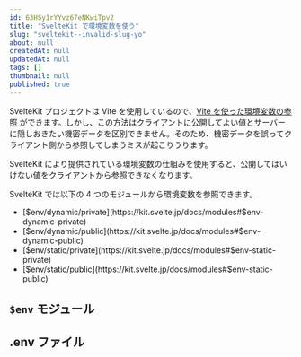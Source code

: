 ```yaml
---
id: 63HSy1rYYvz67eNKwiTpv2
title: "SvelteKit で環境変数を使う"
slug: "sveltekit--invalid-slug-yo"
about: null
createdAt: null
updatedAt: null
tags: []
thumbnail: null
published: true
---
```

SvelteKit プロジェクトは Vite を使用しているので、[Vite を使った環境変数の参照](https://ja.vitejs.dev/guide/env-and-mode.html) ができます。しかし、この方法はクライアントに公開してよい値とサーバーに隠しおきたい機密データを区別できません。そのため、機密データを誤ってクライアント側から参照してしまうミスが起こりうります。

SvelteKit により提供されている環境変数の仕組みを使用すると、公開してはいけない値をクライアントから参照できなくなります。

SvelteKit では以下の 4 つのモジュールから環境変数を参照できます。

- [$env/dynamic/private](https://kit.svelte.jp/docs/modules#$env-dynamic-private)
- [$env/dynamic/public](https://kit.svelte.jp/docs/modules#$env-dynamic-public)
- [$env/static/private](https://kit.svelte.jp/docs/modules#$env-static-private)
- [$env/static/public](https://kit.svelte.jp/docs/modules#$env-static-public)

## `$env` モジュール

## .env ファイル

